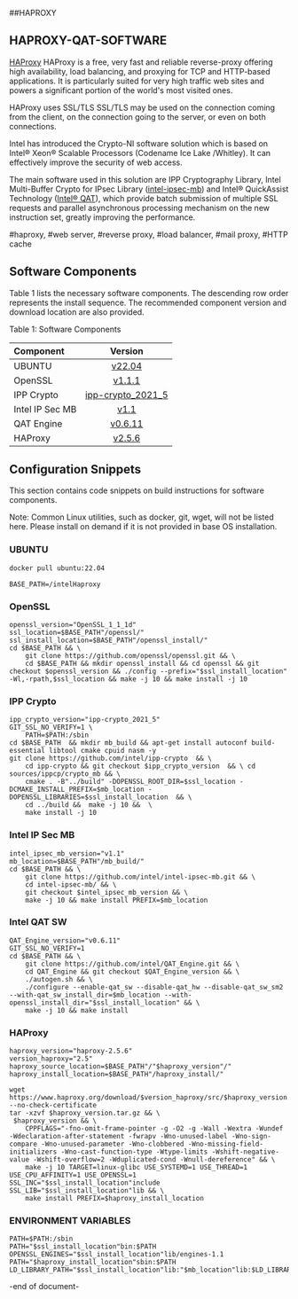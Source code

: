 ##HAPROXY

## HAPROXY-QAT-SOFTWARE
[HAProxy](https://www.haproxy.org/) HAProxy is a free, very fast and reliable reverse-proxy offering high availability, load balancing, and proxying for TCP and HTTP-based applications. It is particularly suited for very high traffic web sites and powers a significant portion of the world's most visited ones.

HAProxy uses SSL/TLS SSL/TLS may be used on the connection coming from the client, on the connection going to the server, or even on both connections. 
    
Intel has introduced the Crypto-NI software solution which is based on Intel® Xeon® Scalable Processors (Codename Ice Lake /Whitley). It can effectively improve the security of web access. 

The main software used in this solution are IPP Cryptography Library, Intel Multi-Buffer Crypto for IPsec Library ([intel-ipsec-mb](https://github.com/intel/intel-ipsec-mb.git)) and  Intel® QuickAssist Technology ([Intel® QAT](https://github.com/intel/QAT_Engine.git)), which  provide batch submission of multiple SSL requests and parallel asynchronous processing mechanism on the new instruction set, greatly improving the performance. 

#haproxy, #web server, #reverse proxy, #load balancer, #mail proxy, #HTTP cache

## Software Components
Table 1 lists the necessary software components. 
The descending row order represents the install sequence. 
The recommended component version and download location are also provided.

Table 1: Software Components

| Component| Version |
| :---        |    :----:   |
| UBUNTU | [v22.04](https://ubuntu.com/) |
| OpenSSL | [v1.1.1](https://github.com/openssl/openssl.git) |
| IPP Crypto | [ipp-crypto_2021_5](https://github.com/intel/ipp-crypto ) |
| Intel IP Sec MB | [v1.1](https://github.com/intel/intel-ipsec-mb.git ) |
| QAT Engine | [v0.6.11](https://github.com/intel/QAT_Engine.git) |
| HAProxy | [v2.5.6](https://www.haproxy.org/download/) |

## Configuration Snippets
This section contains code snippets on build instructions for software components.

Note: Common Linux utilities, such as docker, git, wget, will not be listed here. Please install on demand if it is not provided in base OS installation.

### UBUNTU
```sh
docker pull ubuntu:22.04
```

```
BASE_PATH=/intelHaproxy
```

### OpenSSL
```
openssl_version="OpenSSL_1_1_1d"
ssl_location=$BASE_PATH"/openssl/"
ssl_install_location=$BASE_PATH"/openssl_install/"
cd $BASE_PATH && \ 
    git clone https://github.com/openssl/openssl.git && \
    cd $BASE_PATH && mkdir openssl_install && cd openssl && git checkout $openssl_version && ./config --prefix="$ssl_install_location" -Wl,-rpath,$ssl_location && make -j 10 && make install -j 10 
```

### IPP Crypto
```
ipp_crypto_version="ipp-crypto_2021_5"
GIT_SSL_NO_VERIFY=1 \
    PATH=$PATH:/sbin
cd $BASE_PATH  && mkdir mb_build && apt-get install autoconf build-essential libtool cmake cpuid nasm -y
git clone https://github.com/intel/ipp-crypto  && \
    cd ipp-crypto && git checkout $ipp_crypto_version  && \ cd sources/ippcp/crypto_mb && \ 
    cmake . -B"../build" -DOPENSSL_ROOT_DIR=$ssl_location -DCMAKE_INSTALL_PREFIX=$mb_location -DOPENSSL_LIBRARIES=$ssl_install_location  && \
    cd ../build &&  make -j 10 &&  \
    make install -j 10
```

### Intel IP Sec MB
```
intel_ipsec_mb_version="v1.1"
mb_location=$BASE_PATH"/mb_build/"
cd $BASE_PATH && \
    git clone https://github.com/intel/intel-ipsec-mb.git && \
    cd intel-ipsec-mb/ && \
    git checkout $intel_ipsec_mb_version && \ 
    make -j 10 && make install PREFIX=$mb_location
```

### Intel QAT SW
```
QAT_Engine_version="v0.6.11"
GIT_SSL_NO_VERIFY=1
cd $BASE_PATH && \
    git clone https://github.com/intel/QAT_Engine.git && \ 
    cd QAT_Engine && git checkout $QAT_Engine_version && \ 
    ./autogen.sh && \ 
    ./configure --enable-qat_sw --disable-qat_hw --disable-qat_sw_sm2 --with-qat_sw_install_dir=$mb_location --with-openssl_install_dir="$ssl_install_location" && \
    make -j 10 && make install
```

### HAProxy
```
haproxy_version="haproxy-2.5.6"
version_haproxy="2.5"
haproxy_source_location=$BASE_PATH"/"$haproxy_version"/"
haproxy_install_location=$BASE_PATH"/haproxy_install/"

wget https://www.haproxy.org/download/$version_haproxy/src/$haproxy_version.tar.gz --no-check-certificate
tar -xzvf $haproxy_version.tar.gz && \
 $haproxy_version && \ 
    CPPFLAGS="-fno-omit-frame-pointer -g -O2 -g -Wall -Wextra -Wundef -Wdeclaration-after-statement -fwrapv -Wno-unused-label -Wno-sign-compare -Wno-unused-parameter -Wno-clobbered -Wno-missing-field-initializers -Wno-cast-function-type -Wtype-limits -Wshift-negative-value -Wshift-overflow=2 -Wduplicated-cond -Wnull-dereference" && \ 
    make -j 10 TARGET=linux-glibc USE_SYSTEMD=1 USE_THREAD=1 USE_CPU_AFFINITY=1 USE_OPENSSL=1 SSL_INC="$ssl_install_location"include SSL_LIB="$ssl_install_location"lib && \ 
    make install PREFIX=$haproxy_install_location
```

### ENVIRONMENT VARIABLES
```
PATH=$PATH:/sbin
PATH="$ssl_install_location"bin:$PATH
OPENSSL_ENGINES="$ssl_install_location"lib/engines-1.1
PATH="$haproxy_install_location"sbin:$PATH
LD_LIBRARY_PATH="$ssl_install_location"lib:"$mb_location"lib:$LD_LIBRARY_PATH
```

-end of document-




